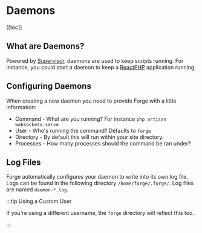 # Daemons

[[toc]]

## What are Daemons?

Powered by [Supervisor](http://supervisord.org), daemons are used to keep scripts running. For instance, you could start a daemon to keep a [ReactPHP](http://reactphp.org/) application running.

## Configuring Daemons

When creating a new daemon you need to provide Forge with a little information:

- Command - What are you running? For instance `php artisan websockets:serve`
- User - Who's running the command? Defaults to `forge`
- Directory - By default this will run within your site directory.
- Processes - How many processes should the command be ran under?

## Log Files

Forge automatically configures your daemon to write into its own log file. Logs can be found in the following directory `/home/forge/.forge/`. Log files are named `daemon-*.log`.

:::tip Using a Custom User

If you're using a different username, the `forge` directory will reflect this too.

:::